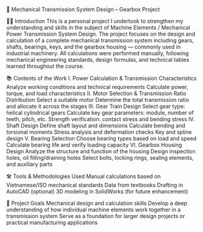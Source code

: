 📘 Mechanical Transmission System Design – Gearbox Project

🧑‍💻 Introduction
This is a personal project I undertook to strengthen my understanding and skills in the subject of Machine Elements / Mechanical Power Transmission System Design. The project focuses on the design and calculation of a complete mechanical transmission system including gears, shafts, bearings, keys, and the gearbox housing — commonly used in industrial machinery.
All calculations were performed manually, following mechanical engineering standards, design formulas, and technical tables learned throughout the course.

📚 Contents of the Work
I. Power Calculation & Transmission Characteristics
   Analyze working conditions and technical requirements
   Calculate power, torque, and load characteristics
II. Motor Selection & Transmission Ratio Distribution
   Select a suitable motor
   Determine the total transmission ratio and allocate it across the stages
III. Gear Train Design
   Select gear type: helical cylindrical gears
   Calculate key gear parameters: module, number of teeth, pitch, etc.
   Strength verification: contact stress and bending stress
IV. Shaft Design
   Define shaft layout and dimensions
   Calculate bending and torsional moments
   Stress analysis and deformation checks
   Key and spline design
V. Bearing Selection
   Choose bearing types based on load and speed
   Calculate bearing life and verify loading capacity
VI. Gearbox Housing Design
   Analyze the structure and function of the housing
   Design inspection holes, oil filling/draining holes
   Select bolts, locking rings, sealing elements, and auxiliary parts

🛠️ Tools & Methodologies Used
   Manual calculations based on Vietnamese/ISO mechanical standards
   Data from textbooks 
   Drafting in AutoCAD (optional)
   3D modeling in SolidWorks (for future enhancement)

🎯 Project Goals
   Mechanical design and calculation skills
   Develop a deep understanding of how individual machine elements work together in a transmission system
   Serve as a foundation for larger design projects or practical manufacturing applications
